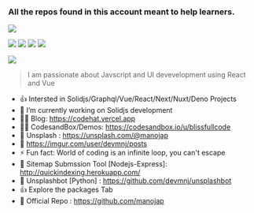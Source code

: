 ### All the repos found in this account meant to help learners.
 
 ![](https://github-profile-summary-cards.vercel.app/api/cards/profile-details?username=manojap&theme=dracula)
 
![](https://github-profile-summary-cards.vercel.app/api/cards/repos-per-language?username=manojap&theme=dracula)
![](https://github-profile-summary-cards.vercel.app/api/cards/most-commit-language?username=manojap&theme=dracula)
![](https://github-profile-summary-cards.vercel.app/api/cards/productive-time?username=manojap&theme=dracula)
![](https://github-profile-summary-cards.vercel.app/api/cards/stats?username=manojap&theme=dracula)
 
![](https://wakatime.com/share/@codehat/4fa0896e-693c-44a2-af23-bff91b3ccdcf.svg)
> I am passionate about Javscript and UI devevelopment using React and Vue
<!--
**manojap/manojap** is a ✨ _special_ ✨ repository because its `README.md` (this file) appears on your GitHub profile.

Here are some ideas to get you started:
-->
   

- 👍 Intersted in Solidjs/Graphql/Vue/React/Next/Nuxt/Deno Projects
- 🔭 I’m currently working on Solidjs development
- 🐱‍🚀 Blog: https://codehat.vercel.app 
- 🐱‍🚀 CodesandBox/Demos: https://codesandbox.io/u/blissfullcode
- 📸  Unsplash : https://unsplash.com/@manojap
- 🔰  https://imgur.com/user/devmnj/posts 
- ⚡ Fun fact: World of coding is an infinite loop, you can't escape
- 🌹  Sitemap Submssion Tool [Nodejs-Express]: http://quickindexing.herokuapp.com/
- 📸  Unsplashbot [Python] : https://github.com/devmnj/unsplashbot
- 👍 Explore the packages Tab
- 🚙 Official Repo : https://github.com/manojap



